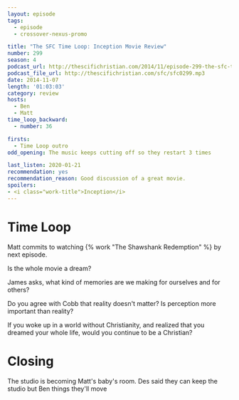 ```yaml
---
layout: episode
tags:
  - episode
  - crossover-nexus-promo

title: "The SFC Time Loop: Inception Movie Review"
number: 299
season: 4
podcast_url: http://thescifichristian.com/2014/11/episode-299-the-sfc-time-loop-inception-movie-review/
podcast_file_url: http://thescifichristian.com/sfc/sfc0299.mp3
date: 2014-11-07
length: '01:03:03'
category: review
hosts:
  - Ben
  - Matt
time_loop_backward: 
  - number: 36

firsts:
  - Time Loop outro
odd_opening: The music keeps cutting off so they restart 3 times

last_listen: 2020-01-21
recommendation: yes
recommendation_reason: Good discussion of a great movie.
spoilers:
- <i class="work-title">Inception</i>
---
```


# Time Loop
Matt commits to watching {% work "The Shawshank Redemption" %} by next episode. 

Is the whole movie a dream? 

James asks, what kind of memories are we making for ourselves and for others? 

Do you agree with Cobb that reality doesn't matter? Is perception more important than reality? 

If you woke up in a world without Christianity, and realized that you dreamed your whole life, would you continue to be a Christian?



# Closing
The studio is becoming Matt's baby's room. Des said they can keep the studio but Ben things they'll move